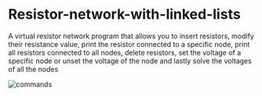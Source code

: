 # Resistor-network-with-linked-lists
A virtual resistor network program that allows you to insert resistors, modify their resistance value, print the resistor connected to a specific node, print all resistors connected to all nodes, delete resistors, set the voltage of a specific node or unset the voltage of the node and lastly solve the voltages of all the nodes

![commands](https://cloud.githubusercontent.com/assets/15402874/11307339/7845dad4-8f85-11e5-9676-9d4916ac073f.png)
